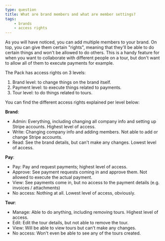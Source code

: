 ```yaml
---
type: question
title: What are brand members and what are member settings?
tags:
    - brands
    - access rights
---
```

As you will have noticed, you can add multiple members to your brand. On top, you can give them certain "rights", meaning that they'll be able to do certain things and won't be allowed to do others.
This is a handy feature for when you want to collaborate with different people on a tour, but don't want to allow all of them to execute payments for example.

The Pack has access rights on 3 levels:
1. Brand level: to change things on the brand itself.
2. Payment level: to execute things related to payments.
3. Tour level: to do things related to tours.

You can find the different access rights explained per level below:

**Brand**:
* Admin: Everything, including changing all company info and setting up Stripe accounts. Highest level of access.
* Write: Changing company info and adding members. Not able to add or change Stripe accounts.
* Read: See the brand details, but can't make any changes. Lowest level of access.

**Pay**:
* Pay: Pay and request payments; highest level of access.
* Approve: See payment requests coming in and approve them. Not allowed to execute the actual payment.
* View: See payments come in, but no access to the payment details (e.g. invoices / attachments)
* No access: Nothing at all. Lowest level of access, obviously.

**Tour**:
* Manage: Able to do anything, including removing tours. Highest level of access.
* Edit: Edit the tour details, but not able to remove the tour.
* View: Will be able to view tours but can't make any changes.
* No access: Won't even be able to see any of the tours created.
